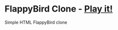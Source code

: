 # FlappyBird Clone - [Play it!](https://kacperm717.github.io/flappybird/)
Simple HTML FlappyBird clone

